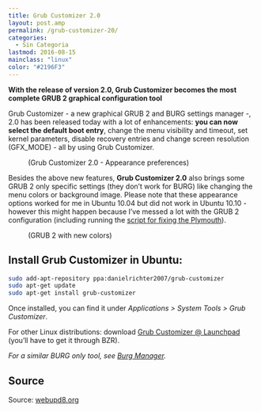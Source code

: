 ```yaml
---
title: Grub Customizer 2.0
layout: post.amp
permalink: /grub-customizer-20/
categories:
  - Sin Categoria
lastmod: 2016-08-15
mainclass: "linux"
color: "#2196F3"
---
```


<figure>
    <amp-img on="tap:lightbox1" role="button" tabindex="0" layout="responsive" alt="Grub Customizer 2.0" width="800" height="508" src="https://lh3.ggpht.com/_1QSDkzYY2vc/TOmPPw_WKsI/AAAAAAAACUo/3JHDf60vuSc/s800/grub-customizer-2.0.png"></amp-img>
</figure>

__With the release of version 2.0, Grub Customizer becomes the most complete GRUB 2 graphical configuration tool__


Grub Customizer - a new graphical GRUB 2 and BURG settings manager -, 2.0 has been released today with a lot of enhancements: <b>you can now select the default boot entry</b>, change the menu visibility and timeout, set kernel parameters, disable recovery entries and change screen resolution (GFX_MODE) - all by using Grub Customizer.

<figure>
    <amp-img on="tap:lightbox1" role="button" tabindex="0" layout="responsive" width="695" height="465" alt="Grub Customizer appearance" src="https://lh4.ggpht.com/_1QSDkzYY2vc/TOmPgMD2l4I/AAAAAAAACUs/O4iov5Q5lMY/s800/grub-customizer-appearence.png"></amp-img>
    <figcaption>(Grub Customizer 2.0 - Appearance preferences)</figcaption>
</figure>

Besides the above new features, <b>Grub Customizer 2.0</b> also brings some GRUB 2 only specific settings (they don&#8217;t work for BURG) like changing the menu colors or background image. Please note that these appearance options worked for me in Ubuntu 10.04 but did not work in Ubuntu 10.10 - however this might happen because I&#8217;ve messed a lot with the GRUB 2 configuration (including running the <a href="http://www.webupd8.org/2010/10/script-to-fix-ubuntu-plymouth-for.html" title="Script To Fix The Ubuntu Plymouth For Proprietary Nvidia And ATI Graphics Drivers">script for fixing the Plymouth</a>).

<figure>
    <amp-img on="tap:lightbox1" role="button" tabindex="0" layout="responsive" alt="Grub 2 - colors" width="633" height="476" src="https://lh3.ggpht.com/_1QSDkzYY2vc/TOmWY9zu60I/AAAAAAAACUw/T1I8twGbj9g/s800/grub2-colors.png"></amp-img>
    <figcaption>(GRUB 2 with new colors)</figcaption>
</figure>

## Install Grub Customizer in Ubuntu:

```bash
sudo add-apt-repository ppa:danielrichter2007/grub-customizer
sudo apt-get update
sudo apt-get install grub-customizer
```

Once installed, you can find it under <i>Applications > System Tools > Grub Customizer</i>.

For other Linux distributions: download <a class="external" href="https://code.launchpad.net/grub-customizer">Grub Customizer @ Launchpad</a> (you&#8217;ll have to get it through BZR).

_For a similar BURG only tool, see <a href="http://www.webupd8.org/2010/11/burg-manager-10-released-with-option-to.html">Burg Manager</a>._

## Source

Source: <a href="http://www.webupd8.org/2010/11/grub-customizer-20-can-change-default.html" target="_blank">webupd8.org</a>
